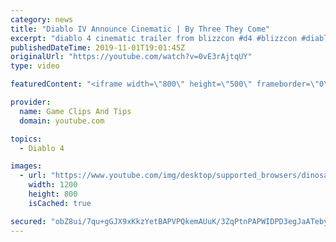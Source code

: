 ```yaml
---
category: news
title: "Diablo IV Announce Cinematic | By Three They Come"
excerpt: "diablo 4 cinematic trailer from blizzcon #d4 #blizzcon #diablo."
publishedDateTime: 2019-11-01T19:01:45Z
originalUrl: "https://youtube.com/watch?v=0vE3rAjtqUY"
type: video

featuredContent: "<iframe width=\"800\" height=\"500\" frameborder=\"0\" src=\"https://www.youtube.com/embed/0vE3rAjtqUY\" allow=\"accelerometer; autoplay; encrypted-media; gyroscope; picture-in-picture\" allowfullscreen></iframe>"

provider:
  name: Game Clips And Tips
  domain: youtube.com

topics:
  - Diablo 4

images:
  - url: "https://www.youtube.com/img/desktop/supported_browsers/dinosaur.png"
    width: 1200
    height: 800
    isCached: true

secured: "obZ8ui/7qu+gGJX9xKkzYetBAPVPQkemAUuK/3ZqPtnPAPWIDPD3egJaATebyTar9UeZQs2qacYxOPvtyB6pTDYa4ztN9Us6+yCxnTDGK+qRLzCnYKH+azsr8Um2/tlYD2Oq/lZoMLMSz5wNOAlzyLMjGJ1rQxXo0PYFoYjqhY9tiM7mrXzHgaiPUuDTnEcIeybVg96LsUKnBhzJv2fzBIF8DvTSfGvFzXQ6mW0+Ows1aIjdQRwouCqjNfH9GsnKvyrkBh8aeV/5zUJQmTRpv2JP1ryiOD2MvL7O0F9FwqAsthLJmYZQbJt5qOBTYwlTewUPF8kx+7evX5XIGBMaS6uC7z6502N8KsawjmX2YHF/Qp7FVBqS9pQ1ztErVWfc5UNo+btOPP7Eyv4dIHDeNQ==;fEtlFTqWleYltxTieYQY3w=="
---
```


